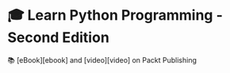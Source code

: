# :mortar_board: Learn Python Programming - Second Edition

:books: [eBook][ebook] and [video][video] on Packt Publishing
